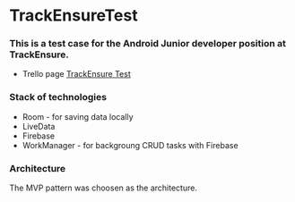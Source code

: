 # TrackEnsureTest
### This is a test case for the Android Junior developer position at TrackEnsure.
- Trello page [TrackEnsure Test](https://trello.com/b/WyIa4h1m)
### Stack of technologies
+ Room - for saving data locally
+ LiveData
+ Firebase
+ WorkManager - for backgroung CRUD tasks with Firebase
### Architecture
The MVP pattern was choosen as the architecture.

